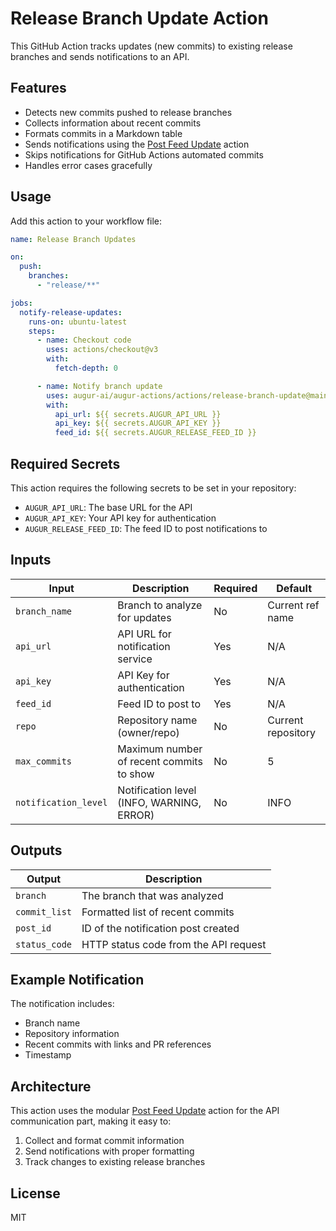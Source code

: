 # Release Branch Update Action

This GitHub Action tracks updates (new commits) to existing release branches and sends notifications to an API.

## Features

- Detects new commits pushed to release branches
- Collects information about recent commits
- Formats commits in a Markdown table
- Sends notifications using the [Post Feed Update](../post-feed-update) action
- Skips notifications for GitHub Actions automated commits
- Handles error cases gracefully

## Usage

Add this action to your workflow file:

```yaml
name: Release Branch Updates

on:
  push:
    branches:
      - "release/**"

jobs:
  notify-release-updates:
    runs-on: ubuntu-latest
    steps:
      - name: Checkout code
        uses: actions/checkout@v3
        with:
          fetch-depth: 0

      - name: Notify branch update
        uses: augur-ai/augur-actions/actions/release-branch-update@main
        with:
          api_url: ${{ secrets.AUGUR_API_URL }}
          api_key: ${{ secrets.AUGUR_API_KEY }}
          feed_id: ${{ secrets.AUGUR_RELEASE_FEED_ID }}
```

## Required Secrets

This action requires the following secrets to be set in your repository:

- `AUGUR_API_URL`: The base URL for the API
- `AUGUR_API_KEY`: Your API key for authentication
- `AUGUR_RELEASE_FEED_ID`: The feed ID to post notifications to

## Inputs

| Input                | Description                               | Required | Default            |
| -------------------- | ----------------------------------------- | -------- | ------------------ |
| `branch_name`        | Branch to analyze for updates             | No       | Current ref name   |
| `api_url`            | API URL for notification service          | Yes      | N/A                |
| `api_key`            | API Key for authentication                | Yes      | N/A                |
| `feed_id`            | Feed ID to post to                        | Yes      | N/A                |
| `repo`               | Repository name (owner/repo)              | No       | Current repository |
| `max_commits`        | Maximum number of recent commits to show  | No       | 5                  |
| `notification_level` | Notification level (INFO, WARNING, ERROR) | No       | INFO               |

## Outputs

| Output        | Description                           |
| ------------- | ------------------------------------- |
| `branch`      | The branch that was analyzed          |
| `commit_list` | Formatted list of recent commits      |
| `post_id`     | ID of the notification post created   |
| `status_code` | HTTP status code from the API request |

## Example Notification

The notification includes:

- Branch name
- Repository information
- Recent commits with links and PR references
- Timestamp

## Architecture

This action uses the modular [Post Feed Update](../post-feed-update) action for the API communication part, making it easy to:

1. Collect and format commit information
2. Send notifications with proper formatting
3. Track changes to existing release branches

## License

MIT
